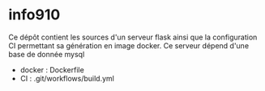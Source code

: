 # info910

Ce dépôt contient les sources d'un serveur flask ainsi que la configuration CI permettant sa génération en image docker.
Ce serveur dépend d'une base de donnée mysql

* docker : Dockerfile
* CI : .git/workflows/build.yml

